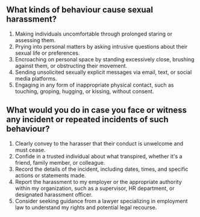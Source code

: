 ## What kinds of behaviour cause sexual harassment?

1. Making individuals uncomfortable through prolonged staring or assessing them.
2. Prying into personal matters by asking intrusive questions about their sexual life or preferences.
3. Encroaching on personal space by standing excessively close, brushing against them, or obstructing their movement.
4. Sending unsolicited sexually explicit messages via email, text, or social media platforms.
5. Engaging in any form of inappropriate physical contact, such as touching, groping, hugging, or kissing, without consent.

## What would you do in case you face or witness any incident or repeated incidents of such behaviour?

1. Clearly convey to the harasser that their conduct is unwelcome and must cease.
2. Confide in a trusted individual about what transpired, whether it's a friend, family member, or colleague.
3. Record the details of the incident, including dates, times, and specific actions or statements made.
4. Report the harassment to my employer or the appropriate authority within my organization, such as a supervisor, HR department, or designated harassment officer.
5. Consider seeking guidance from a lawyer specializing in employment law to understand my rights and potential legal recourse.
